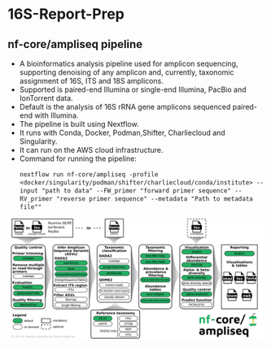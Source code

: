 # 16S-Report-Prep

## nf-core/ampliseq pipeline
* A bioinformatics analysis pipeline used for amplicon sequencing, supporting denoising of any amplicon and, currently, taxonomic assignment of 16S, ITS and 18S amplicons. 
* Supported is paired-end Illumina or single-end Illumina, PacBio and IonTorrent data. 
* Default is the analysis of 16S rRNA gene amplicons sequenced paired-end with Illumina.
* The pipeline is built using Nextflow.
* It runs with Conda, Docker, Podman,Shifter, Charliecloud and Singularity.
* It can run on the AWS cloud infrastructure.
* Command for running the pipeline:
  ```
  nextflow run nf-core/ampliseq -profile <docker/singularity/podman/shifter/charliecloud/conda/institute> --input "path to data" --FW_primer "forward primer sequence" --RV_primer "reverse primer sequence" --metadata "Path to metadata file""
  ```
![Image of how it runs and output expected](https://github.com/nf-core/ampliseq/blob/master/docs/images/ampliseq_workflow.png)
